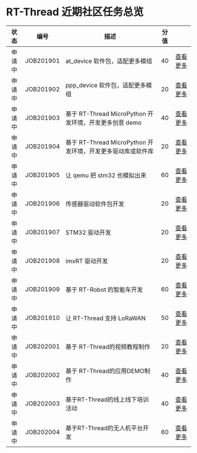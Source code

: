 # RT-Thread 近期社区任务总览

|  状态  | 编号      | 描述                                                        | 分值 |                                |
| :----: | --------- | ----------------------------------------------------------- | :--: | ------------------------------ |
| 申请中 | JOB201901 | at_device 软件包，适配更多模组                              |  40  | [查看更多](/2019/JOB201901.md) |
| 申请中 | JOB201902 | ppp_device 软件包，适配更多模组                             |  20  | [查看更多](/2019/JOB201902.md) |
| 申请中 | JOB201903 | 基于 RT-Thread MicroPython 开发环境，开发更多创意 demo      |  40  | [查看更多](/2019/JOB201903.md) |
| 申请中 | JOB201904 | 基于 RT-Thread MicroPython 开发环境，开发更多驱动库或软件库 |  20  | [查看更多](/2019/JOB201904.md) |
| 申请中 | JOB201905 | 让 qemu 把 stm32 也模拟出来                                 |  60  | [查看更多](/2019/JOB201905.md) |
| 申请中 | JOB201906 | 传感器驱动软件包开发                                        |  20  | [查看更多](/2019/JOB201906.md) |
| 申请中 | JOB201907 | STM32 驱动开发                                              |  20  | [查看更多](/2019/JOB201907.md) |
| 申请中 | JOB201908 | imxRT 驱动开发                                              |  20  | [查看更多](/2019/JOB201908.md) |
| 申请中 | JOB201909 | 基于 RT-Robot 的智能车开发                                  |  60  | [查看更多](/2019/JOB201909.md) |
| 申请中 | JOB201910 | 让 RT-Thread 支持 LoRaWAN                                   |  50  | [查看更多](/2019/JOB201910.md) |
| 申请中 | JOB202001 | 基于 RT-Thread的视频教程制作                                   |  20  | [查看更多](/2020/JOB202001.md) |
| 申请中 | JOB202002 | 基于 RT-Thread的应用DEMO制作                                   |  40  | [查看更多](/2020/JOB202002.md) |
| 申请中 | JOB202003 | 基于RT-Thread的线上线下培训活动                                   |  40  | [查看更多](/2020/JOB202003.md) |
| 申请中 | JOB202004 | 基于RT-Thread的无人机平台开发                                   |  60  | [查看更多](/2020/JOB202004.md) |





